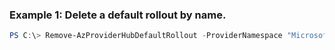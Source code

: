 ### Example 1: Delete a default rollout by name.
```powershell
PS C:\> Remove-AzProviderHubDefaultRollout -ProviderNamespace "Microsoft.Contoso" -RolloutName "defaultRollout2021w10"
```
